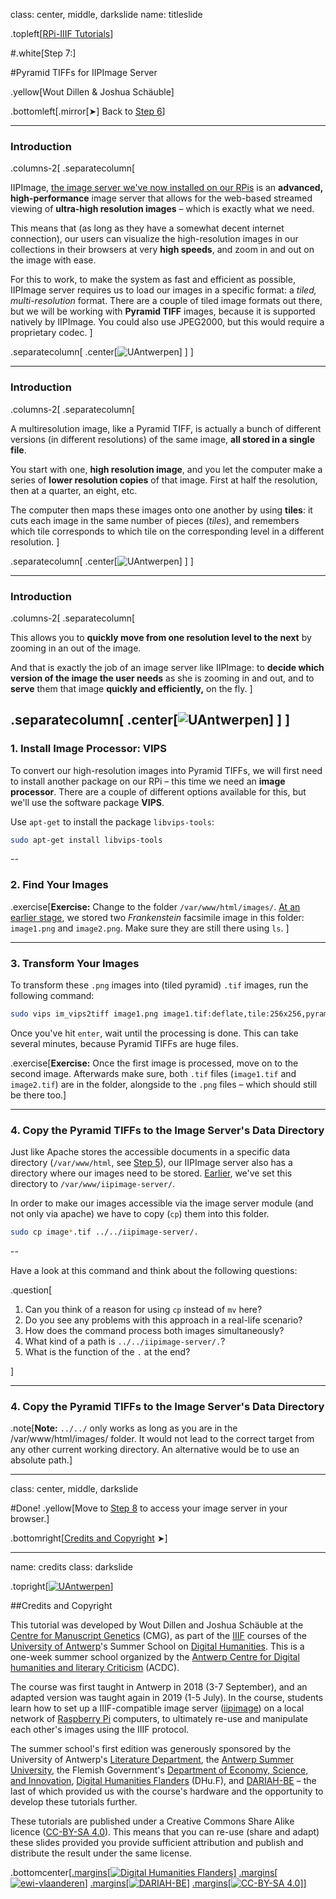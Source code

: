 class: center, middle, darkslide
name: titleslide

.topleft[[RPi-IIIF Tutorials](index.html)] 

#.white[Step 7:]

#Pyramid TIFFs for IIPImage Server

.yellow[Wout Dillen & Joshua Schäuble]

.bottomleft[.mirror[&#10148;] Back to [Step 6](step6.html)]

---

### Introduction

.columns-2[
.separatecolumn[

IIPImage, [the image server we've now installed on our RPis](step6.html) is an **advanced, high-performance** image server that allows for the web-based streamed viewing of **ultra-high resolution images** – which is exactly what we need. 

This means that (as long as they have a somewhat decent internet connection), our users can visualize the high-resolution images in our collections in their browsers at very **high speeds**, and zoom in and out on the image with ease. 

For this to work, to make the system as fast and efficient as possible, IIPImage server requires us to load our images in a specific format: a _tiled, multi-resolution_ format. There are a couple of tiled image formats out there, but we will be working with **Pyramid TIFF** images, because it is supported natively by IIPImage. You could also use JPEG2000, but this would require a proprietary codec. 
]

.separatecolumn[
.center[![UAntwerpen](img/step7/pyramid.svg)]
]
]

---

### Introduction

.columns-2[
.separatecolumn[

A multiresolution image, like a Pyramid TIFF, is actually a bunch of different versions (in different resolutions) of the same image, **all stored in a single file**.

You start with one, **high resolution image**, and you let the computer make a series of **lower resolution copies** of that image. First at half the resolution, then at a quarter, an eight, etc. 

The computer then maps these images onto one another by using **tiles**: it cuts each image in the same number of pieces (_tiles_), and remembers which tile corresponds to which tile on the corresponding level in a different resolution. 
]

.separatecolumn[
.center[![UAntwerpen](img/step7/pyramid.svg)]
]
]

---

### Introduction

.columns-2[
.separatecolumn[

This allows you to **quickly move from one resolution level to the next** by zooming in an out of the image. 

And that is exactly the job of an image server like IIPImage: to **decide which version of the image the user needs** as she is zooming in and out, and to **serve** them that image **quickly and efficiently,** on the fly.
]

.separatecolumn[
.center[![UAntwerpen](img/step7/pyramid.svg)]
]
]
---

### 1. Install Image Processor: VIPS

To convert our high-resolution images into Pyramid TIFFs, we will first need to install another package on our RPi – this time we need an **image processor**. There are a couple of different options available for this, but we'll use the software package **VIPS**.

Use `apt-get` to install the package `libvips-tools`:

```bash
sudo apt-get install libvips-tools
```

--

### 2. Find Your Images

.exercise[**Exercise:** Change to the folder `/var/www/html/images/`. [At an earlier stage](step4.html#clexp2), we stored two _Frankenstein_ facsimile image in this folder: `image1.png` and `image2.png`. Make sure they are still there using `ls`.
]

---

### 3. Transform Your Images

To transform these `.png` images into (tiled pyramid) `.tif` images, run the following command:

```bash
sudo vips im_vips2tiff image1.png image1.tif:deflate,tile:256x256,pyramid
```

Once you've hit `enter`, wait until the processing is done. This can take several minutes, because Pyramid TIFFs are huge files. 

.exercise[**Exercise:** Once the first image is processed, move on to the second image. Afterwards make sure, both `.tif` files (`image1.tif` and `image2.tif`) are in the folder, alongside to the `.png` files – which should still be there too.]

---

### 4. Copy the Pyramid TIFFs to the Image Server's Data Directory

Just like Apache stores the accessible documents in a specific data directory (`/var/www/html`, see [Step 5](step5.html#contentfolder)), our IIPImage server also has a directory where our images need to be stored. [Earlier](step6.html#imgdir), we've set this directory to `/var/www/iipimage-server/`.

In order to make our images accessible via the image server module (and not only via apache) we have to copy (`cp`) them into this folder. 

```bash
sudo cp image*.tif ../../iipimage-server/.
```

--

Have a look at this command and think about the following questions:

.question[

1. Can you think of a reason for using `cp` instead of `mv` here?
2. Do you see any problems with this approach in a real-life scenario?
3. How does the command process both images simultaneously?
3. What kind of a path is `../../iipimage-server/.`?
4. What is the function of the `.` at the end?

]

---

### 4. Copy the Pyramid TIFFs to the Image Server's Data Directory

.note[**Note:** `../../` only works as long as you are in the /var/www/html/images/ folder. It would not lead to the correct target from any other current working directory. An alternative would be to use an absolute path.]

---

class: center, middle, darkslide

#Done!
.yellow[Move to [Step 8](step8.html) to access your image server in your browser.]

.bottomright[[Credits and Copyright](#credits) &#10148;]

---

name: credits
class: darkslide

.topright[[![UAntwerpen](img/logos/ua.svg)](https://www.uantwerpen.be/)]

##Credits and Copyright

This tutorial was developed by Wout Dillen and Joshua Schäuble at the [Centre for Manuscript Genetics](https://www.uantwerpen.be/en/research-groups/centre-for-manuscript-genetics/) (CMG), as part of the [IIIF](https://iiif.io) courses of the [University of Antwerp](https://www.uantwerpen.be/)'s Summer School on [Digital Humanities](https://www.uantwerpen.be/en/summer-schools/digital-humanities--/). This is a one-week summer school organized by the [Antwerp Centre for Digital humanities and literary Criticism](https://www.uantwerpen.be/en/research-groups/digitalhumanities/) (ACDC). 

The course was first taught in Antwerp in 2018 (3-7 September), and an adapted version was taught again in 2019 (1-5 July). In the course, students learn how to set up a IIIF-compatible image server ([iipimage](http://iipimage.sourceforge.net)) on a local network of [Raspberry Pi](https://www.raspberrypi.org) computers, to ultimately re-use and manipulate each other's images using the IIIF protocol. 

The summer school's first edition was generously sponsored by the University of Antwerp's [Literature Department](https://www.uantwerpen.be/en/faculties/faculty-of-arts/research-and-valoris/departments/department-of-literature/), the [Antwerp Summer University](https://www.uantwerpen.be/en/education/international/international-students/antwerp-summer-university/), the Flemish Government's [Department of Economy, Science, and Innovation](https://www.ewi-vlaanderen.be), [Digital Humanities Flanders](http://uahost.uantwerpen.be/platformdh/index.php/dhu-f/) (DHu.F), and [DARIAH-BE](http://be.dariah.eu) – the last of which provided us with the course's hardware and the opportunity to develop these tutorials further. 

These tutorials are published under a Creative Commons Share Alike licence ([CC-BY-SA 4.0](https://creativecommons.org/licenses/by-sa/4.0/)). This means that you can re-use (share and adapt) these slides provided you provide sufficient attribution and publish and distribute the result under the same license.

.bottomcenter[[.margins[![Digital Humanities Flanders](img/logos/dhuf.svg)]](http://uahost.uantwerpen.be/platformdh/index.php/dhu-f/) [.margins[![ewi-vlaanderen](img/logos/ewi.svg)]](https://www.ewi-vlaanderen.be) [.margins[![DARIAH-BE](img/logos/dariah.svg)]](http://be.dariah.eu) [.margins[![CC-BY-SA 4.0](img/logos/ccbysa.svg)]](https://creativecommons.org/licenses/by-sa/4.0/)]